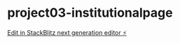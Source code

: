 # project03-institutionalpage

[Edit in StackBlitz next generation editor ⚡️](https://stackblitz.com/~/github.com/juan-soares/project03-institutionalpage)